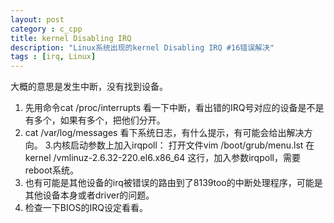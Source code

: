 ```yaml
---
layout: post
category : c_cpp
title: kernel Disabling IRQ
description: "Linux系统出现的kernel Disabling IRQ #16错误解决"
tags : [irq, Linux]
---
```


大概的意思是发生中断，没有找到设备。

1. 先用命令cat /proc/interrupts 看一下中断，看出错的IRQ号对应的设备是不是有多个，如果有多个，把他们分开。
2. cat /var/log/messages 看下系统日志，有什么提示，有可能会给出解决方向。
3.内核启动参数上加入irqpoll：
打开文件vim /boot/grub/menu.lst
在kernel /vmlinuz-2.6.32-220.el6.x86_64 这行，加入参数irqpoll，需要reboot系统。
4. 也有可能是其他设备的irq被错误的路由到了8139too的中断处理程序，可能是其他设备本身或者driver的问题。
5. 检查一下BIOS的IRQ设定看看。
